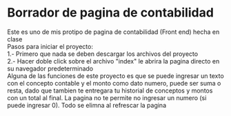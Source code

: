 # Borrador de pagina de contabilidad
Este es uno de mis protipo de pagina de contabilidad (Front end) hecha en clase <br>
Pasos para iniciar el proyecto: <br>
1.- Primero que nada se deben descargar los archivos del proyecto <br>
2.- Hacer doble click sobre el archivo "index" le abrira la pagina directo en su navegador predeterminado <br>
Alguna de las funciones de este proyecto es que se puede ingresar un texto con el concepto contable y 
el monto como dato numero, puede ser suma o resta, dado que tambien te entregara tu historial de conceptos y montos
con un total al final. La pagina no te permite no ingresar un numero (si puede ingresar 0). Todo se elimna al refrescar la pagina
